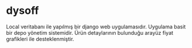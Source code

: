# dysoff
Local veritabanı ile yapılmış bir django web uygulamasıdır.
Uygulama basit bir depo yönetim sistemidir.
Ürün detaylarının bulunduğu arayüz fiyat grafikleri ile desteklenmiştir.
